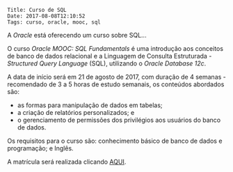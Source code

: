     Title: Curso de SQL
    Date: 2017-08-08T12:10:52
    Tags: curso, oracle, mooc, sql

A _Oracle_ está oferecendo um curso sobre SQL...

<!-- more -->

O curso _Oracle MOOC: SQL Fundamentals_ é uma introdução aos conceitos de banco de dados relacional e a Linguagem de Consulta Estruturada - _Structured Query Language_ (SQL), utilizando o _Oracle Database 12c_.

A data de início será em 21 de agosto de 2017, com duração de 4 semanas - recomendado de 3 a 5 horas de estudo semanais, os conteúdos abordados são:

 * as formas para manipulação de dados em tabelas;
 * a criação de relatórios personalizados; e
 * o gerenciamento de permissões dos privilégios aos usuários do banco de dados.

Os requisitos para o curso são: conhecimento básico de banco de dados e programação; e Inglês.

A matrícula será realizada clicando [AQUI](https://apexapps.oracle.com/pls/apex/f?p=44785:149:7828508460154:::149:P149_EVENT_ID,P149_PREV_PAGE:5472,147 "Página de matrícula do curso").
